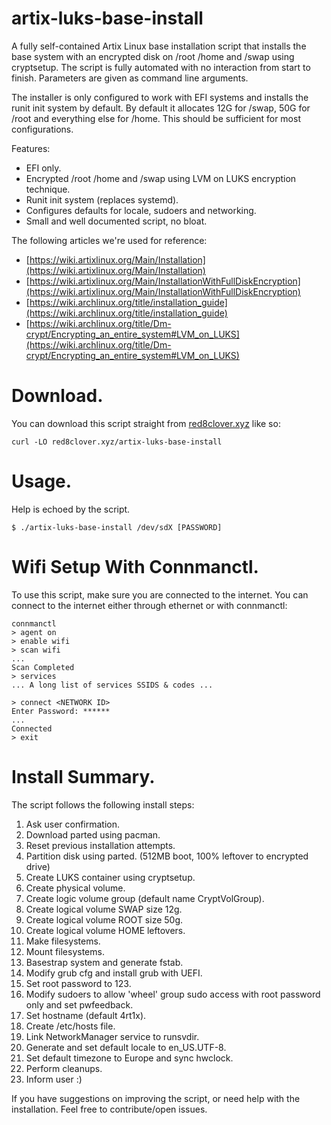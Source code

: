 # artix-luks-base-install

A fully self-contained Artix Linux base installation script that installs the
base system with an encrypted disk on /root /home and /swap using cryptsetup.
The script is fully automated with no interaction from start to finish.
Parameters are given as command line arguments.

The installer is only configured to work with EFI systems and installs the runit
init system by default. By default it allocates 12G for /swap, 50G for /root and
everything else for /home. This should be sufficient for most configurations.

Features:
- EFI only.
- Encrypted /root /home and /swap using LVM on LUKS encryption technique.
- Runit init system (replaces systemd).
- Configures defaults for locale, sudoers and networking.
- Small and well documented script, no bloat.

The following articles we're used for reference:
- [https://wiki.artixlinux.org/Main/Installation](https://wiki.artixlinux.org/Main/Installation)
- [https://wiki.artixlinux.org/Main/InstallationWithFullDiskEncryption](https://wiki.artixlinux.org/Main/InstallationWithFullDiskEncryption)
- [https://wiki.archlinux.org/title/installation_guide](https://wiki.archlinux.org/title/installation_guide)
- [https://wiki.archlinux.org/title/Dm-crypt/Encrypting_an_entire_system#LVM_on_LUKS](https://wiki.archlinux.org/title/Dm-crypt/Encrypting_an_entire_system#LVM_on_LUKS)


# Download.
You can download this script straight from [red8clover.xyz](https://red8clover.xyz) like so:
```console
curl -LO red8clover.xyz/artix-luks-base-install
```


# Usage.
Help is echoed by the script.
```console
$ ./artix-luks-base-install /dev/sdX [PASSWORD]
```


# Wifi Setup With Connmanctl.
To use this script, make sure you are connected to the internet. You can connect
to the internet either through ethernet or with connmanctl:
```console
connmanctl
> agent on
> enable wifi
> scan wifi
...
Scan Completed
> services
... A long list of services SSIDS & codes ...

> connect <NETWORK ID>
Enter Password: ******
...
Connected
> exit
```


# Install Summary.
The script follows the following install steps:

1. Ask user confirmation.
1. Download parted using pacman.
1. Reset previous installation attempts.
1. Partition disk using parted. (512MB boot, 100% leftover to encrypted drive)
1. Create LUKS container using cryptsetup.
1. Create physical volume.
1. Create logic volume group (default name CryptVolGroup).
1. Create logical volume SWAP size 12g.
1. Create logical volume ROOT size 50g.
1. Create logical volume HOME leftovers.
1. Make filesystems.
1. Mount filesystems.
1. Basestrap system and generate fstab.
1. Modify grub cfg and install grub with UEFI.
1. Set root password to 123.
1. Modify sudoers to allow 'wheel' group sudo access with root password only and set pwfeedback.
1. Set hostname (default 4rt1x).
1. Create /etc/hosts file.
1. Link NetworkManager service to runsvdir.
1. Generate and set default locale to en_US.UTF-8.
1. Set default timezone to Europe and sync hwclock.
1. Perform cleanups.
1. Inform user :)

If you have suggestions on improving the script, or need help with the
installation. Feel free to contribute/open issues.
